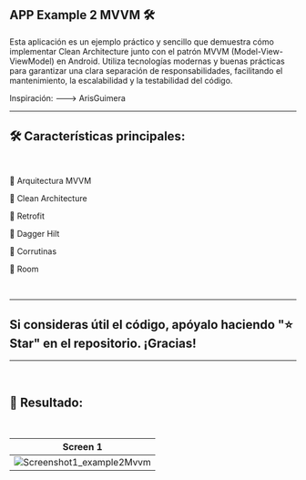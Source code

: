 ## APP Example 2 MVVM 🛠️

Esta aplicación es un ejemplo práctico y sencillo que demuestra cómo implementar Clean Architecture junto con el patrón MVVM (Model-View-ViewModel) en Android. Utiliza tecnologías modernas y buenas prácticas para garantizar una clara separación de responsabilidades, facilitando el mantenimiento, la escalabilidad y la testabilidad del código.

Inspiración: ---> ArisGuimera

---

<h2> 🛠️ Características principales:</h2>

<br>

🚀 Arquitectura MVVM

🚀 Clean Architecture

🚀 Retrofit

🚀 Dagger Hilt

🚀 Corrutinas

🚀 Room

</br>

---

<h2>Si consideras útil el código, apóyalo haciendo "⭐ Star" en el repositorio. ¡Gracias!</h2>

---

<br>
<h2><strong>📸 Resultado:</strong></h2>
</br>


| Screen 1 | 
|------------|
| ![Screenshot1_example2Mvvm](https://github.com/user-attachments/assets/6ba18573-2e23-4422-a0a7-61fbdb4c5900) |
